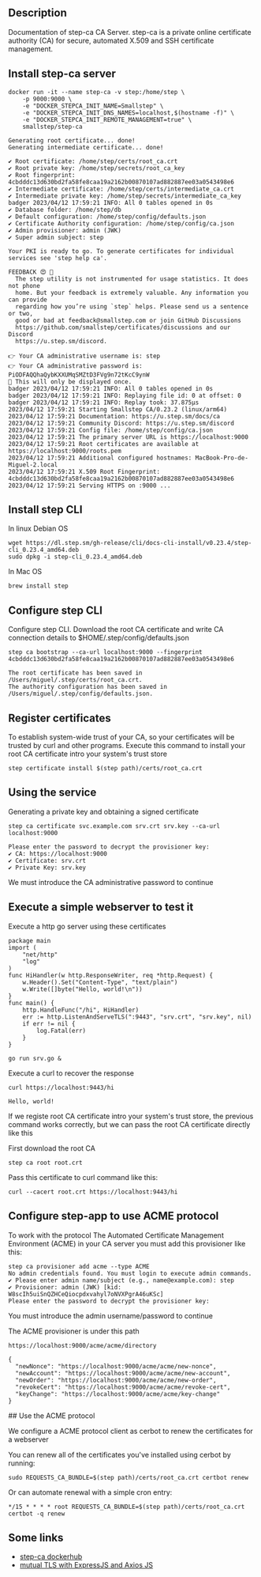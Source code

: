 ## Description
Documentation of step-ca CA Server. step-ca is a private online certificate authority (CA) for secure, automated X.509 and SSH certificate management.

## Install step-ca server

```
docker run -it --name step-ca -v step:/home/step \
    -p 9000:9000 \
    -e "DOCKER_STEPCA_INIT_NAME=Smallstep" \
    -e "DOCKER_STEPCA_INIT_DNS_NAMES=localhost,$(hostname -f)" \
    -e "DOCKER_STEPCA_INIT_REMOTE_MANAGEMENT=true" \
    smallstep/step-ca

Generating root certificate... done!
Generating intermediate certificate... done!

✔ Root certificate: /home/step/certs/root_ca.crt
✔ Root private key: /home/step/secrets/root_ca_key
✔ Root fingerprint: 4cbdddc13d630bd2fa58fe8caa19a2162b00870107ad882887ee03a0543498e6
✔ Intermediate certificate: /home/step/certs/intermediate_ca.crt
✔ Intermediate private key: /home/step/secrets/intermediate_ca_key
badger 2023/04/12 17:59:21 INFO: All 0 tables opened in 0s
✔ Database folder: /home/step/db
✔ Default configuration: /home/step/config/defaults.json
✔ Certificate Authority configuration: /home/step/config/ca.json
✔ Admin provisioner: admin (JWK)
✔ Super admin subject: step

Your PKI is ready to go. To generate certificates for individual services see 'step help ca'.

FEEDBACK 😍 🍻
  The step utility is not instrumented for usage statistics. It does not phone
  home. But your feedback is extremely valuable. Any information you can provide
  regarding how you’re using `step` helps. Please send us a sentence or two,
  good or bad at feedback@smallstep.com or join GitHub Discussions
  https://github.com/smallstep/certificates/discussions and our Discord
  https://u.step.sm/discord.

👉 Your CA administrative username is: step
👉 Your CA administrative password is: PiODFAQQhaQybKXXUMqSMZtD3FVg9n72tKcC9ynW
🤫 This will only be displayed once.
badger 2023/04/12 17:59:21 INFO: All 0 tables opened in 0s
badger 2023/04/12 17:59:21 INFO: Replaying file id: 0 at offset: 0
badger 2023/04/12 17:59:21 INFO: Replay took: 37.875µs
2023/04/12 17:59:21 Starting Smallstep CA/0.23.2 (linux/arm64)
2023/04/12 17:59:21 Documentation: https://u.step.sm/docs/ca
2023/04/12 17:59:21 Community Discord: https://u.step.sm/discord
2023/04/12 17:59:21 Config file: /home/step/config/ca.json
2023/04/12 17:59:21 The primary server URL is https://localhost:9000
2023/04/12 17:59:21 Root certificates are available at https://localhost:9000/roots.pem
2023/04/12 17:59:21 Additional configured hostnames: MacBook-Pro-de-Miguel-2.local
2023/04/12 17:59:21 X.509 Root Fingerprint: 4cbdddc13d630bd2fa58fe8caa19a2162b00870107ad882887ee03a0543498e6
2023/04/12 17:59:21 Serving HTTPS on :9000 ...
```

## Install step CLI

In linux Debian OS

```
wget https://dl.step.sm/gh-release/cli/docs-cli-install/v0.23.4/step-cli_0.23.4_amd64.deb
sudo dpkg -i step-cli_0.23.4_amd64.deb
```

In Mac OS

```
brew install step
```

## Configure step CLI

Configure step CLI. Download the root CA certificate and write CA connection details to $HOME/.step/config/defaults.json

```
step ca bootstrap --ca-url localhost:9000 --fingerprint 4cbdddc13d630bd2fa58fe8caa19a2162b00870107ad882887ee03a0543498e6

The root certificate has been saved in /Users/miguel/.step/certs/root_ca.crt.
The authority configuration has been saved in /Users/miguel/.step/config/defaults.json.
```

## Register certificates

To establish system-wide trust of your CA, so your certificates will be trusted by curl and other programs. Execute
this command to install your root CA certificate intro your system's trust store

```
step certificate install $(step path)/certs/root_ca.crt
```

## Using the service

Generating a private key and obtaining a signed certificate

```
step ca certificate svc.example.com srv.crt srv.key --ca-url localhost:9000

Please enter the password to decrypt the provisioner key:
✔ CA: https://localhost:9000
✔ Certificate: srv.crt
✔ Private Key: srv.key
```

We must introduce the CA administrative password to continue

## Execute a simple webserver to test it

Execute a http go server using these certificates

```
package main
import (
    "net/http"
    "log"
)
func HiHandler(w http.ResponseWriter, req *http.Request) {
    w.Header().Set("Content-Type", "text/plain")
    w.Write([]byte("Hello, world!\n"))
}
func main() {
    http.HandleFunc("/hi", HiHandler)
    err := http.ListenAndServeTLS(":9443", "srv.crt", "srv.key", nil)
    if err != nil {
        log.Fatal(err)
    }
}
```

```
go run srv.go &
```

Execute a curl to recover the response

```
curl https://localhost:9443/hi

Hello, world!
```

If we registe root CA certificate intro your system's trust store, the previous command works correctly, but we can pass the root CA certificate directly like this

First download the root CA

```
step ca root root.crt
```

Pass this certificate to curl command like this:

```
curl --cacert root.crt https://localhost:9443/hi
```


## Configure step-app to use ACME protocol

To work with the protocol The Automated Certificate Management Environment (ACME) in your CA server you must add this provisioner like this:

```
step ca provisioner add acme --type ACME
No admin credentials found. You must login to execute admin commands.
✔ Please enter admin name/subject (e.g., name@example.com): step
✔ Provisioner: admin (JWK) [kid: W8scIh5uiSnQZHCeQiocpdxvahyl7oNVXPgrA46uKSc]
Please enter the password to decrypt the provisioner key:
```

You must introduce the admin username/password to continue

The ACME provisioner is under this path

```
https://localhost:9000/acme/acme/directory

{
  "newNonce": "https://localhost:9000/acme/acme/new-nonce",
  "newAccount": "https://localhost:9000/acme/acme/new-account",
  "newOrder": "https://localhost:9000/acme/acme/new-order",
  "revokeCert": "https://localhost:9000/acme/acme/revoke-cert",
  "keyChange": "https://localhost:9000/acme/acme/key-change"
}
```

## Use the ACME protocol

We configure a ACME protocol client as cerbot to renew the certificates for a webserver

You can renew all of the certificates you've installed using cerbot by running:

```
sudo REQUESTS_CA_BUNDLE=$(step path)/certs/root_ca.crt certbot renew
```

Or can automate renewal with a simple cron entry:

```
*/15 * * * * root REQUESTS_CA_BUNDLE=$(step path)/certs/root_ca.crt certbot -q renew
```

## Some links

* [step-ca dockerhub](https://hub.docker.com/r/smallstep/step-ca/)
* [mutual TLS with ExpressJS and Axios JS](https://smallstep.com/hello-mtls/doc/combined/express/axios)
